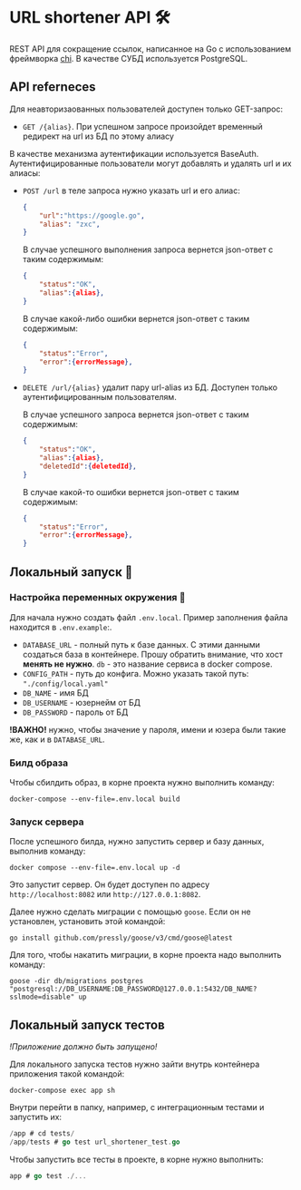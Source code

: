 # URL shortener API 🛠
REST API для сокращение ссылок, написанное на Go с использованием фреймворка [chi](https://github.com/go-chi/chi). В качестве СУБД используется PostgreSQL.

## API referneces

Для неавторизаованных пользователей доступен только GET-запрос:

- `GET /{alias}`. При успешном запросе произойдет временный редирект на url из БД по этому алиасу

В качестве механизма аутентификации используется BaseAuth.
Аутентифицированные пользователи могут добавлять и удалять url и их алиасы:

- `POST /url` в теле запроса нужно указать url и его алиас:

    ```json
    {
        "url":"https://google.go",
        "alias": "zxc",
    }
    ```
    В случае успешного выполнения запроса вернется json-ответ с таким содержимым:

    ```json
    {
        "status":"OK",
        "alias":{alias},
    }
    ```
    В случае какой-либо ошибки вернется json-ответ с таким содержимым:
    ```json
    {
        "status":"Error",
        "error":{errorMessage},
    }
    ```

- `DELETE /url/{alias}` удалит пару url-alias из БД. Доступен только аутентифицированным пользователям.

    В случае успешного запроса вернется json-ответ с таким содержимым:
    ```json
    {
        "status":"OK",
        "alias":{alias},
        "deletedId":{deletedId},
    }
    ```

    В случае какой-то ошибки вернется json-ответ с таким содержимым:
    ```json
    {
        "status":"Error",
        "error":{errorMessage},
    }
    ```

## Локальный запуск 🎩

### Настройка переменных окружения 🌱
Для начала нужно создать файл `.env.local`. Пример заполнения файла находится в `.env.example`:. 
- `DATABASE_URL` - полный путь к базе данных. С этими данными создаться база в контейнере. Прошу обратить внимание, что хост **менять не нужно**. `db` - это название сервиса в docker compose.
- `CONFIG_PATH` - путь до конфига. Можно указать такой путь: `"./config/local.yaml"`
- `DB_NAME` - имя БД
- `DB_USERNAME` - юзернейм от БД
- `DB_PASSWORD` - пароль от БД 

**!ВАЖНО!** нужно, чтобы значение у пароля, имени и юзера были такие же, как и в `DATABASE_URL`.

### Билд образа

Чтобы сбилдить образ, в корне проекта нужно выполнить команду:
```shell
docker-compose --env-file=.env.local build
```

### Запуск сервера
После успешного билда, нужно запустить сервер и базу данных, выполнив команду:
```shell
docker compose --env-file=.env.local up -d
```
Это запустит сервер. Он будет доступен по адресу `http://localhost:8082` или `http://127.0.0.1:8082`.

Далее нужно сделать миграции с помощью `goose`. Если он не установлен, установить этой командой:

```shell
go install github.com/pressly/goose/v3/cmd/goose@latest
```

Для того, чтобы накатить миграции, в корне проекта надо выполнить команду:
```shell
goose -dir db/migrations postgres "postgresql://DB_USERNAME:DB_PASSWORD@127.0.0.1:5432/DB_NAME?sslmode=disable" up
```

## Локальный запуск тестов 

*!Приложение должно быть запущено!*

Для локального запуска тестов нужно зайти внутрь контейнера приложения такой командой:

```shell
docker-compose exec app sh
```

Внутри перейти в папку, например, с интеграционным тестами и запустить их:
```go
/app # cd tests/
/app/tests # go test url_shortener_test.go
```

Чтобы запустить все тесты в проекте, в корне нужно выполнить:

```go
app # go test ./...
```